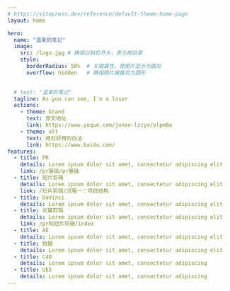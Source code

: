 ```yaml
---
# https://vitepress.dev/reference/default-theme-home-page
layout: home

hero:
  name: "温束的笔记"
  image: 
    src: /logo.jpg # 确保以斜杠开头，表示根目录
    style: 
      borderRadius: 50%  # 关键属性，使图片显示为圆形
      overflow: hidden   # 确保图片被裁剪为圆形
    

  # text: "温束的笔记"
  tagline: As you can see, I'm a loser
  actions:
    - theme: brand
      text: 原文地址
      link: https://www.yuque.com/junee-lzcyv/olpm8a
    - theme: alt
      text: 绝对好用的办法
      link: https://www.baidu.com/
features:
  - title: PR
    details: Lorem ipsum dolor sit amet, consectetur adipiscing elit
    link: /pr基础/pr基础
  - title: 短片剪辑
    details: Lorem ipsum dolor sit amet, consectetur adipiscing elit
    link: /短片剪辑/流程一：项目结构
  - title: DaVinci
    details: Lorem ipsum dolor sit amet, consectetur adipiscing elit
  - title: 长篇剪辑
    details: Lorem ipsum dolor sit amet, consectetur adipiscing elit
    link: /pr和短片剪辑/index
  - title: AE
    details: Lorem ipsum dolor sit amet, consectetur adipiscing elit
  - title: 拍摄
    details: Lorem ipsum dolor sit amet, consectetur adipiscing elit
  - title: C4D
    details: Lorem ipsum dolor sit amet, consectetur adipiscing 
  - title: UE5
    details: Lorem ipsum dolor sit amet, consectetur adipiscing 
---
```


